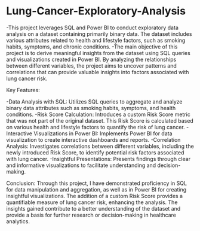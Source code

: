 # Lung-Cancer-Exploratory-Analysis
-This project leverages SQL and Power BI to conduct exploratory data analysis on a dataset containing primarily binary data. The dataset includes various attributes related to health and lifestyle factors, such as smoking habits, symptoms, and chronic conditions.
-The main objective of this project is to derive meaningful insights from the dataset using SQL queries and visualizations created in Power BI. By analyzing the relationships between different variables, the project aims to uncover patterns and correlations that can provide valuable insights into factors associated with lung cancer risk.

Key Features:

-Data Analysis with SQL: Utilizes SQL queries to aggregate and analyze binary data attributes such as smoking habits, symptoms, and health conditions.
-Risk Score Calculation: Introduces a custom Risk Score metric that was not part of the original dataset. This Risk Score is calculated based on various health and lifestyle factors to quantify the risk of lung cancer.
-Interactive Visualizations in Power BI: Implements Power BI for data visualization to create interactive dashboards and reports.
-Correlation Analysis: Investigates correlations between different variables, including the newly introduced Risk Score, to identify potential risk factors associated with lung cancer.
-Insightful Presentations: Presents findings through clear and informative visualizations to facilitate understanding and decision-making.

Conclusion:
Through this project, I have demonstrated proficiency in SQL for data manipulation and aggregation, as well as in Power BI for creating insightful visualizations. The addition of a custom Risk Score provides a quantifiable measure of lung cancer risk, enhancing the analysis. The insights gained contribute to a better understanding of the dataset and provide a basis for further research or decision-making in healthcare analytics.

